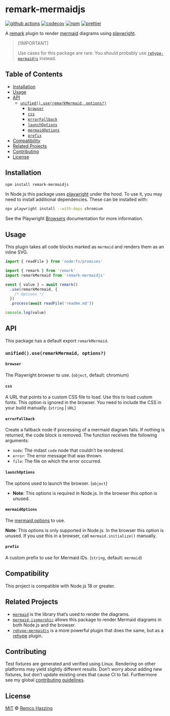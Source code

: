 # remark-mermaidjs

[![github actions](https://github.com/remcohaszing/remark-mermaidjs/actions/workflows/ci.yaml/badge.svg)](https://github.com/remcohaszing/remark-mermaidjs/actions/workflows/ci.yaml)
[![codecov](https://codecov.io/gh/remcohaszing/remark-mermaidjs/branch/main/graph/badge.svg)](https://codecov.io/gh/remcohaszing/remark-mermaidjs)
[![npm](https://img.shields.io/npm/v/remark-mermaidjs)](https://www.npmjs.com/package/remark-mermaidjs)
[![prettier](https://img.shields.io/badge/code_style-prettier-ff69b4.svg)](https://prettier.io)

A [remark](https://remark.js.org) plugin to render [mermaid](https://mermaid-js.github.io) diagrams
using [playwright](https://playwright.dev).

> \[!IMPORTANT]
>
> Use cases for this package are rare. You should probably use
> [`rehype-mermaidjs`](https://github.com/remcohaszing/rehype-mermaidjs) instead.

## Table of Contents

- [Installation](#installation)
- [Usage](#usage)
- [API](#api)
  - [`unified().use(remarkMermaid, options?)`](#unifieduseremarkmermaid-options)
    - [`browser`](#browser)
    - [`css`](#css)
    - [`errorFallback`](#errorfallback)
    - [`launchOptions`](#launchoptions)
    - [`mermaidOptions`](#mermaidoptions)
    - [`prefix`](#prefix)
- [Compatibility](#compatibility)
- [Related Projects](#related-projects)
- [Contributing](#contributing)
- [License](#license)

## Installation

```sh
npm install remark-mermaidjs
```

In Node.js this package uses [playwright](https://playwright.dev) under the hood. To use it, you may
need to install additional dependencies. These can be installed with:

```sh
npx playwright install --with-deps chromium
```

See the Playwright [Browsers](https://playwright.dev/docs/browsers) documentation for more
information.

## Usage

This plugin takes all code blocks marked as `mermaid` and renders them as an inline SVG.

```js
import { readFile } from 'node:fs/promises'

import { remark } from 'remark'
import remarkMermaid from 'remark-mermaidjs'

const { value } = await remark()
  .use(remarkMermaid, {
    /* Options */
  })
  .process(await readFile('readme.md'))

console.log(value)
```

## API

This package has a default export `remarkMermaid`.

### `unified().use(remarkMermaid, options?)`

#### `browser`

The Playwright browser to use. (`object`, default: chromium)

#### `css`

A URL that points to a custom CSS file to load. Use this to load custom fonts. This option is
ignored in the browser. You need to include the CSS in your build manually. (`string` | `URL`)

#### `errorFallback`

Create a fallback node if processing of a mermaid diagram fails. If nothing is returned, the code
block is removed. The function receives the following arguments:

- `node`: The mdast `code` node that couldn’t be rendered.
- `error`: The error message that was thrown.
- `file`: The file on which the error occurred.

#### `launchOptions`

The options used to launch the browser. (`object`)

- **Note**: This options is required in Node.js. In the browser this option is unused.

#### `mermaidOptions`

The [mermaid options](https://mermaid-js.github.io/mermaid/#/Setup) to use.

**Note**: This options is only supported in Node.js. In the browser this option is unused. If you
use this in a browser, call `mermaid.initialize()` manually.

#### `prefix`

A custom prefix to use for Mermaid IDs. (`string`, default: `mermaid`)

## Compatibility

This project is compatible with Node.js 18 or greater.

## Related Projects

- [`mermaid`](https://mermaid.js.org) is the library that’s used to render the diagrams.
- [`mermaid-isomorphic`](https://github.com/remcohaszing/mermaid-isomorphic) allows this package to
  render Mermaid diagrams in both Node.js and the browser.
- [`rehype-mermaidjs`](https://github.com/remcohaszing/rehype-mermaidjs) is a more powerful plugin
  that does the same, but as a [rehype](https://github.com/rehypejs/rehype) plugin.

## Contributing

Test fixtures are generated and verified using Linux. Rendering on other platforms may yield
slightly different results. Don’t worry about adding new fixtures, but don’t update existing ones
that cause CI to fail. Furthermore see my global
[contributing guidelines](https://github.com/remcohaszing/.github/blob/main/CONTRIBUTING.md).

## License

[MIT](LICENSE.md) © [Remco Haszing](https://github.com/remcohaszing)
